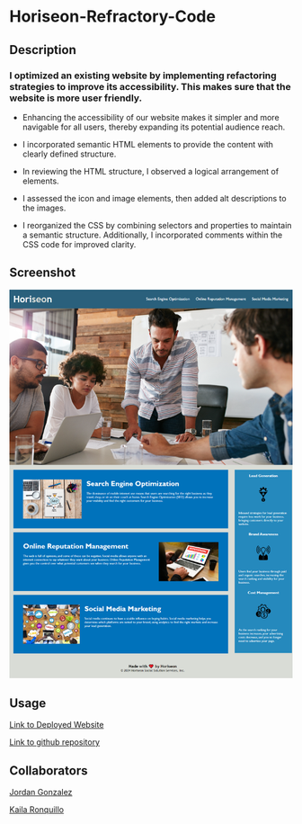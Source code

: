 # Horiseon-Refractory-Code

## Description

### I optimized an existing website by implementing refactoring strategies to improve its accessibility. This makes sure that the website is more user friendly.

- Enhancing the accessibility of our website makes it simpler and more navigable for all users, thereby expanding its potential audience reach.

- I incorporated semantic HTML elements to provide the content with clearly defined structure.

- In reviewing the HTML structure, I observed a logical arrangement of elements.

- I assessed the icon and image elements, then added alt descriptions to the images.

- I reorganized the CSS by combining selectors and properties to maintain a semantic structure. Additionally, I incorporated comments within the CSS code for improved clarity.

## Screenshot

![screenshotofwebsite](./assets/images/screenshot-of-website.png)

## Usage

[Link to Deployed Website](https://acoderrose.github.io/Horiseon-Refractory-Code/)

[Link to github repository](https://github.com/AcoderRose/Horiseon-Refractory-Code)

## Collaborators

[Jordan Gonzalez](https://github.com/JordanGWiz)

[Kaila Ronquillo](https://github.com/girlnotfound)
